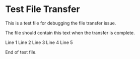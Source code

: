 # Test File Transfer

This is a test file for debugging the file transfer issue.

The file should contain this text when the transfer is complete.

Line 1
Line 2
Line 3
Line 4
Line 5

End of test file.